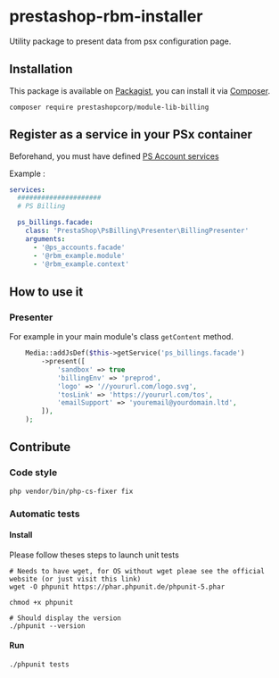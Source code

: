 # prestashop-rbm-installer

Utility package to present data from psx configuration page.

## Installation

This package is available on [Packagist](https://packagist.org/packages/prestashopcorp/module-lib-billing),
you can install it via [Composer](https://getcomposer.org).

```shell script
composer require prestashopcorp/module-lib-billing
```

## Register as a service in your PSx container

Beforehand, you must have defined [PS Account services](https://github.com/PrestaShopCorp/prestashop-accounts-installer#register-as-a-service-in-your-psx-container-recommended)

Example :

```yaml
services:
  #####################
  # PS Billing

  ps_billings.facade:
    class: 'PrestaShop\PsBilling\Presenter\BillingPresenter'
    arguments:
      - '@ps_accounts.facade'
      - '@rbm_example.module'
      - '@rbm_example.context'
```

## How to use it

### Presenter

For example in your main module's class `getContent` method.

```php
    Media::addJsDef($this->getService('ps_billings.facade')
        ->present([
            'sandbox' => true
            'billingEnv' => 'preprod',
            'logo' => '//yoururl.com/logo.svg',
            'tosLink' => 'https://yoururl.com/tos',
            'emailSupport' => 'youremail@yourdomain.ltd',
        ]),
    );
```

## Contribute

### Code style

```
php vendor/bin/php-cs-fixer fix
```

### Automatic tests

#### Install

Please follow theses steps to launch unit tests

```
# Needs to have wget, for OS without wget pleae see the official website (or just visit this link)
wget -O phpunit https://phar.phpunit.de/phpunit-5.phar

chmod +x phpunit

# Should display the version
./phpunit --version
```

#### Run

```
./phpunit tests
```
